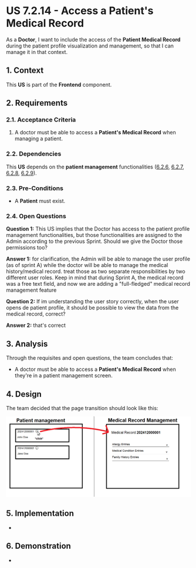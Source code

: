 # US 7.2.14 - Access a Patient's Medical Record

As a **Doctor**, I want to include the access of the **Patient Medical Record** during the patient profile visualization and management, so that I can manage it in that context.

## 1. Context

This **US** is part of the **Frontend** component.

## 2. Requirements

### 2.1. Acceptance Criteria

1. A doctor must be able to access a **Patient's Medical Record** when managing a patient.

### 2.2. Dependencies

This **US** depends on the **patient management** functionalities ([6.2.6](../../sprint-b/6-2-6/readme.md), [6.2.7](../../sprint-b/6-2-7/readme.md), [6.2.8](../../sprint-b/6-2-8/readme.md), [6.2.9](../../sprint-b/6-2-9/readme.md)).

### 2.3. Pre-Conditions

* A **Patient** must exist.

### 2.4. Open Questions

**Question 1:** This US implies that the Doctor has access to the patient profile management functionalities, but those functionalities are assigned to the Admin according to the previous Sprint. Should we give the Doctor those permissions too?

**Answer 1:** 
for clarification, the Admin will be able to manage the user profile (as of sprint A) while the doctor will be able to manage the medical history/medical record. treat those as two separate responsibilities by two different user roles.
Keep in mind that during Sprint A, the medical record was a free text field, and now we are adding a "full-fledged" medical record management feature 

**Question 2:**
If im understanding the user story correctly, when the user opens de patient profile, it should be possible to view the data from the medical record, correct?

**Answer 2:**
that's correct

## 3. Analysis

Through the requisites and open questions, the team concludes that:
* A doctor must be able to access a **Patient's Medical Record** when they're in a patient management screen.

## 4. Design

The team decided that the page transition should look like this:

![](images/design.png)

## 5. Implementation

-

## 6. Demonstration

-